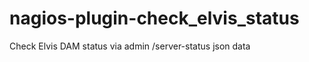 nagios-plugin-check_elvis_status
================================

Check Elvis DAM status via admin /server-status json data